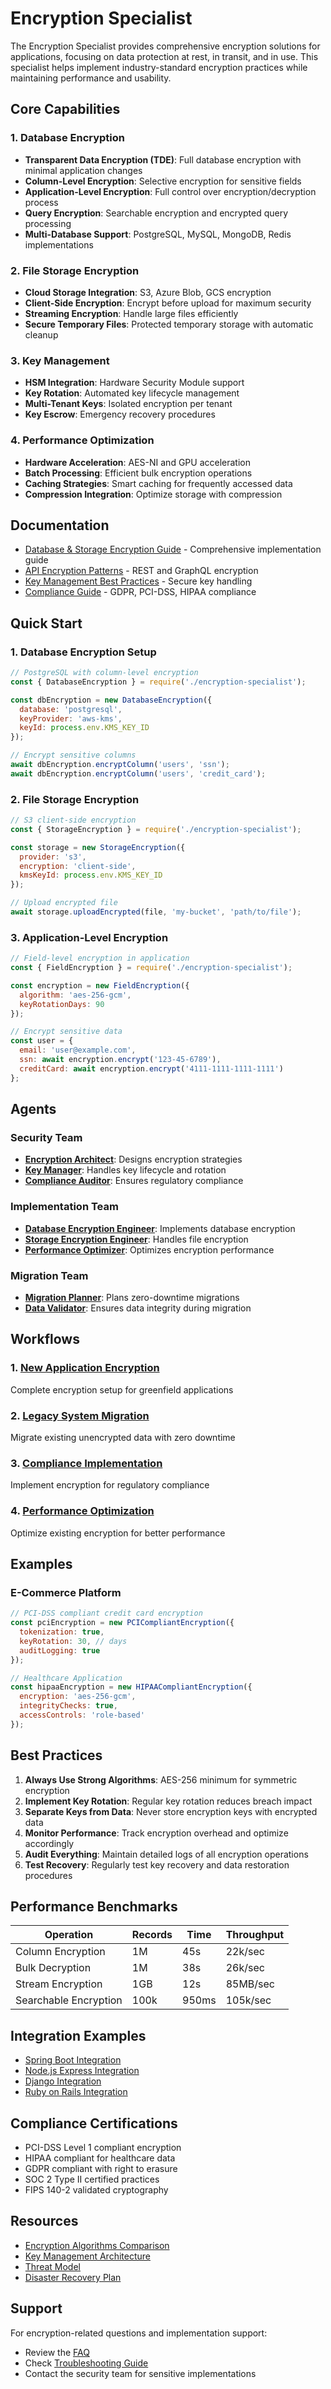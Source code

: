 # Encryption Specialist

The Encryption Specialist provides comprehensive encryption solutions for applications, focusing on data protection at rest, in transit, and in use. This specialist helps implement industry-standard encryption practices while maintaining performance and usability.

## Core Capabilities

### 1. Database Encryption
- **Transparent Data Encryption (TDE)**: Full database encryption with minimal application changes
- **Column-Level Encryption**: Selective encryption for sensitive fields
- **Application-Level Encryption**: Full control over encryption/decryption process
- **Query Encryption**: Searchable encryption and encrypted query processing
- **Multi-Database Support**: PostgreSQL, MySQL, MongoDB, Redis implementations

### 2. File Storage Encryption
- **Cloud Storage Integration**: S3, Azure Blob, GCS encryption
- **Client-Side Encryption**: Encrypt before upload for maximum security
- **Streaming Encryption**: Handle large files efficiently
- **Secure Temporary Files**: Protected temporary storage with automatic cleanup

### 3. Key Management
- **HSM Integration**: Hardware Security Module support
- **Key Rotation**: Automated key lifecycle management
- **Multi-Tenant Keys**: Isolated encryption per tenant
- **Key Escrow**: Emergency recovery procedures

### 4. Performance Optimization
- **Hardware Acceleration**: AES-NI and GPU acceleration
- **Batch Processing**: Efficient bulk encryption operations
- **Caching Strategies**: Smart caching for frequently accessed data
- **Compression Integration**: Optimize storage with compression

## Documentation

- [Database & Storage Encryption Guide](docs/database-storage-encryption.md) - Comprehensive implementation guide
- [API Encryption Patterns](docs/api-encryption-patterns.md) - REST and GraphQL encryption
- [Key Management Best Practices](docs/key-management.md) - Secure key handling
- [Compliance Guide](docs/compliance-guide.md) - GDPR, PCI-DSS, HIPAA compliance

## Quick Start

### 1. Database Encryption Setup

```javascript
// PostgreSQL with column-level encryption
const { DatabaseEncryption } = require('./encryption-specialist');

const dbEncryption = new DatabaseEncryption({
  database: 'postgresql',
  keyProvider: 'aws-kms',
  keyId: process.env.KMS_KEY_ID
});

// Encrypt sensitive columns
await dbEncryption.encryptColumn('users', 'ssn');
await dbEncryption.encryptColumn('users', 'credit_card');
```

### 2. File Storage Encryption

```javascript
// S3 client-side encryption
const { StorageEncryption } = require('./encryption-specialist');

const storage = new StorageEncryption({
  provider: 's3',
  encryption: 'client-side',
  kmsKeyId: process.env.KMS_KEY_ID
});

// Upload encrypted file
await storage.uploadEncrypted(file, 'my-bucket', 'path/to/file');
```

### 3. Application-Level Encryption

```javascript
// Field-level encryption in application
const { FieldEncryption } = require('./encryption-specialist');

const encryption = new FieldEncryption({
  algorithm: 'aes-256-gcm',
  keyRotationDays: 90
});

// Encrypt sensitive data
const user = {
  email: 'user@example.com',
  ssn: await encryption.encrypt('123-45-6789'),
  creditCard: await encryption.encrypt('4111-1111-1111-1111')
};
```

## Agents

### Security Team
- **[Encryption Architect](agents/encryption-architect.md)**: Designs encryption strategies
- **[Key Manager](agents/key-manager.md)**: Handles key lifecycle and rotation
- **[Compliance Auditor](agents/compliance-auditor.md)**: Ensures regulatory compliance

### Implementation Team
- **[Database Encryption Engineer](agents/database-encryption-engineer.md)**: Implements database encryption
- **[Storage Encryption Engineer](agents/storage-encryption-engineer.md)**: Handles file encryption
- **[Performance Optimizer](agents/performance-optimizer.md)**: Optimizes encryption performance

### Migration Team
- **[Migration Planner](agents/migration-planner.md)**: Plans zero-downtime migrations
- **[Data Validator](agents/data-validator.md)**: Ensures data integrity during migration

## Workflows

### 1. [New Application Encryption](workflows/new-app-encryption.md)
Complete encryption setup for greenfield applications

### 2. [Legacy System Migration](workflows/legacy-migration.md)
Migrate existing unencrypted data with zero downtime

### 3. [Compliance Implementation](workflows/compliance-implementation.md)
Implement encryption for regulatory compliance

### 4. [Performance Optimization](workflows/performance-optimization.md)
Optimize existing encryption for better performance

## Examples

### E-Commerce Platform
```javascript
// PCI-DSS compliant credit card encryption
const pciEncryption = new PCICompliantEncryption({
  tokenization: true,
  keyRotation: 30, // days
  auditLogging: true
});

// Healthcare Application
const hipaaEncryption = new HIPAACompliantEncryption({
  encryption: 'aes-256-gcm',
  integrityChecks: true,
  accessControls: 'role-based'
});
```

## Best Practices

1. **Always Use Strong Algorithms**: AES-256 minimum for symmetric encryption
2. **Implement Key Rotation**: Regular key rotation reduces breach impact
3. **Separate Keys from Data**: Never store encryption keys with encrypted data
4. **Monitor Performance**: Track encryption overhead and optimize accordingly
5. **Audit Everything**: Maintain detailed logs of all encryption operations
6. **Test Recovery**: Regularly test key recovery and data restoration procedures

## Performance Benchmarks

| Operation | Records | Time | Throughput |
|-----------|---------|------|------------|
| Column Encryption | 1M | 45s | 22k/sec |
| Bulk Decryption | 1M | 38s | 26k/sec |
| Stream Encryption | 1GB | 12s | 85MB/sec |
| Searchable Encryption | 100k | 950ms | 105k/sec |

## Integration Examples

- [Spring Boot Integration](examples/spring-boot-integration.md)
- [Node.js Express Integration](examples/nodejs-integration.md)
- [Django Integration](examples/django-integration.md)
- [Ruby on Rails Integration](examples/rails-integration.md)

## Compliance Certifications

- PCI-DSS Level 1 compliant encryption
- HIPAA compliant for healthcare data
- GDPR compliant with right to erasure
- SOC 2 Type II certified practices
- FIPS 140-2 validated cryptography

## Resources

- [Encryption Algorithms Comparison](docs/algorithm-comparison.md)
- [Key Management Architecture](docs/key-architecture.md)
- [Threat Model](docs/threat-model.md)
- [Disaster Recovery Plan](docs/disaster-recovery.md)

## Support

For encryption-related questions and implementation support:
- Review the [FAQ](docs/faq.md)
- Check [Troubleshooting Guide](docs/troubleshooting.md)
- Contact the security team for sensitive implementations